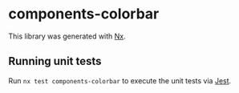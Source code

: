 # components-colorbar

This library was generated with [Nx](https://nx.dev).

## Running unit tests

Run `nx test components-colorbar` to execute the unit tests via [Jest](https://jestjs.io).
